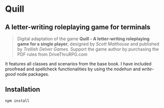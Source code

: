 # Quill
## A letter-writing roleplaying game for terminals

>Digital adaptation of the game **Quill - A letter-writing roleplaying game for a single player**, designed by *Scott Malthouse* and published by *Trollish Delver Games*. Support the game author by purchasing the PDF rules from DriveThruRPG.com

It features all classes and scenarios from the base book.
I have included proofread and spellcheck functionalities by using the *nodehun* and *write-good* node packages.


## Installation

  `npm install`
